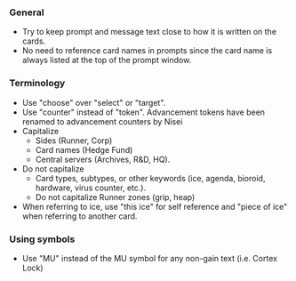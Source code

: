 ### General
* Try to keep prompt and message text close to how it is written on the cards.
* No need to reference card names in prompts since the card name is always listed at the top of the prompt window.

### Terminology
* Use "choose" over "select" or "target".
* Use "counter" instead of "token". Advancement tokens have been renamed to advancement counters by Nisei
* Capitalize 
  * Sides (Runner, Corp) 
  * Card names (Hedge Fund)
  * Central servers (Archives, R&D, HQ).
* Do not capitalize 
  * Card types, subtypes, or other keywords (ice, agenda, bioroid, hardware, virus counter, etc.).
  * Do not capitalize Runner zones (grip, heap)
* When referring to ice, use "this ice" for self reference and "piece of ice" when referring to another card.

### Using symbols
* Use "MU" instead of the MU symbol for any non-gain text (i.e. Cortex Lock)